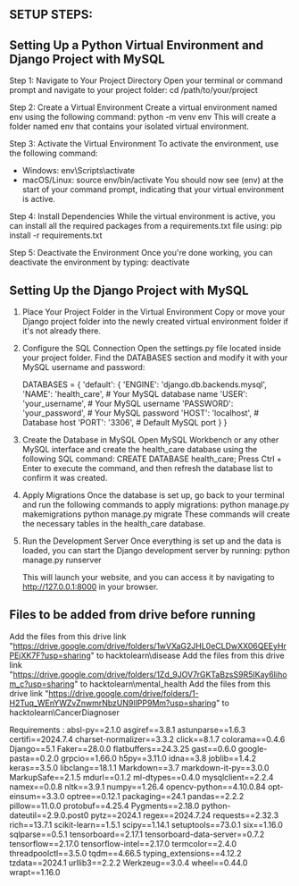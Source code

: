 ## SETUP STEPS:

## Setting Up a Python Virtual Environment and Django Project with MySQL

Step 1: Navigate to Your Project Directory
Open your terminal or command prompt and navigate to your project folder:
cd /path/to/your/project

Step 2: Create a Virtual Environment
Create a virtual environment named env using the following command:
python -m venv env
This will create a folder named env that contains your isolated virtual environment.

Step 3: Activate the Virtual Environment
To activate the environment, use the following command:
- Windows:
  env\Scripts\activate
- macOS/Linux:
  source env/bin/activate
You should now see (env) at the start of your command prompt, indicating that your virtual environment is active.

Step 4: Install Dependencies
While the virtual environment is active, you can install all the required packages from a requirements.txt file using:
pip install -r requirements.txt

Step 5: Deactivate the Environment
Once you're done working, you can deactivate the environment by typing:
deactivate

## Setting Up the Django Project with MySQL

1. Place Your Project Folder in the Virtual Environment
   Copy or move your Django project folder into the newly created virtual environment folder if it's not already there.

2. Configure the SQL Connection
   Open the settings.py file located inside your project folder. Find the DATABASES section and modify it with your MySQL username and password:

   DATABASES = {
       'default': {
           'ENGINE': 'django.db.backends.mysql',
           'NAME': 'health_care',     # Your MySQL database name
           'USER': 'your_username',   # Your MySQL username
           'PASSWORD': 'your_password', # Your MySQL password
           'HOST': 'localhost',       # Database host
           'PORT': '3306',            # Default MySQL port
       }
   }
  
3. Create the Database in MySQL
   Open MySQL Workbench or any other MySQL interface and create the health_care database using the following SQL command:
   CREATE DATABASE health_care;
   Press Ctrl + Enter to execute the command, and then refresh the database list to confirm it was created.

4. Apply Migrations
   Once the database is set up, go back to your terminal and run the following commands to apply migrations:
   python manage.py makemigrations
   python manage.py migrate
   These commands will create the necessary tables in the health_care database.


6. Run the Development Server
   Once everything is set up and the data is loaded, you can start the Django development server by running:
   python manage.py runserver

   This will launch your website, and you can access it by navigating to http://127.0.0.1:8000 in your browser.

## Files to be added from drive before running


Add the files from this drive link "https://drive.google.com/drive/folders/1wVXaG2JHL0eCLDwXX06QEEyHrPEjXK7F?usp=sharing" to hacktolearn\disease
Add the files from this drive link "https://drive.google.com/drive/folders/1Zd_9JOV7rGKTaBzsS9R5IKay6Iihom_c?usp=sharing" to hacktolearn\mental_health
Add the files from this drive link "https://drive.google.com/drive/folders/1-H2Tuq_WEnYWZvZnwmrNbzUN9IlPP9Mm?usp=sharing" to hacktolearn\CancerDiagnoser


Requirements :
absl-py==2.1.0
asgiref==3.8.1
astunparse==1.6.3
certifi==2024.7.4
charset-normalizer==3.3.2
click==8.1.7
colorama==0.4.6
Django==5.1
Faker==28.0.0
flatbuffers==24.3.25
gast==0.6.0
google-pasta==0.2.0
grpcio==1.66.0
h5py==3.11.0
idna==3.8
joblib==1.4.2
keras==3.5.0
libclang==18.1.1
Markdown==3.7
markdown-it-py==3.0.0
MarkupSafe==2.1.5
mdurl==0.1.2
ml-dtypes==0.4.0
mysqlclient==2.2.4
namex==0.0.8
nltk==3.9.1
numpy==1.26.4
opencv-python==4.10.0.84
opt-einsum==3.3.0
optree==0.12.1
packaging==24.1
pandas==2.2.2
pillow==11.0.0
protobuf==4.25.4
Pygments==2.18.0
python-dateutil==2.9.0.post0
pytz==2024.1
regex==2024.7.24
requests==2.32.3
rich==13.7.1
scikit-learn==1.5.1
scipy==1.14.1
setuptools==73.0.1
six==1.16.0
sqlparse==0.5.1
tensorboard==2.17.1
tensorboard-data-server==0.7.2
tensorflow==2.17.0
tensorflow-intel==2.17.0
termcolor==2.4.0
threadpoolctl==3.5.0
tqdm==4.66.5
typing_extensions==4.12.2
tzdata==2024.1
urllib3==2.2.2
Werkzeug==3.0.4
wheel==0.44.0
wrapt==1.16.0
